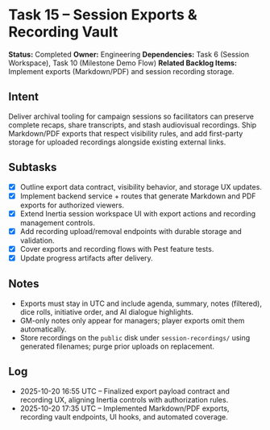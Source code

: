 # Task 15 – Session Exports & Recording Vault

**Status:** Completed
**Owner:** Engineering
**Dependencies:** Task 6 (Session Workspace), Task 10 (Milestone Demo Flow)
**Related Backlog Items:** Implement exports (Markdown/PDF) and session recording storage.

## Intent
Deliver archival tooling for campaign sessions so facilitators can preserve complete recaps, share transcripts, and stash audiovisual recordings. Ship Markdown/PDF exports that respect visibility rules, and add first-party storage for uploaded recordings alongside existing external links.

## Subtasks
- [x] Outline export data contract, visibility behavior, and storage UX updates.
- [x] Implement backend service + routes that generate Markdown and PDF exports for authorized viewers.
- [x] Extend Inertia session workspace UI with export actions and recording management controls.
- [x] Add recording upload/removal endpoints with durable storage and validation.
- [x] Cover exports and recording flows with Pest feature tests.
- [x] Update progress artifacts after delivery.

## Notes
- Exports must stay in UTC and include agenda, summary, notes (filtered), dice rolls, initiative order, and AI dialogue highlights.
- GM-only notes only appear for managers; player exports omit them automatically.
- Store recordings on the `public` disk under `session-recordings/` using generated filenames; purge prior uploads on replacement.

## Log
- 2025-10-20 16:55 UTC – Finalized export payload contract and recording UX, aligning Inertia controls with authorization rules.
- 2025-10-20 17:35 UTC – Implemented Markdown/PDF exports, recording vault endpoints, UI hooks, and automated coverage.
